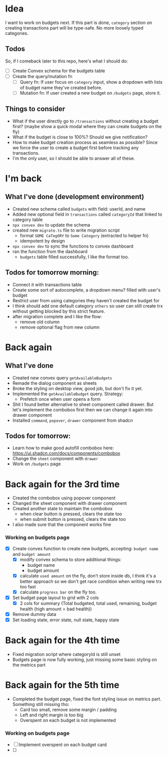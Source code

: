 # Idea
I want to work on budgets next. If this part is done, `category` section on creating transactions part will be type-safe. No more loosely typed categories.

## Todos
So, if I comeback later to this repo, here's what I should do:
- [ ] Create Convex schema for the budgets table
- [ ] Create the query/mutation fn
  - [ ] Query fn: If user focus on `category` input, show a dropdown with lists of budget name they've created before.
  - [ ] Mutation fn: If user created a new budget on `/budgets` page, store it.

## Things to consider
- What if the user directly go to `/transactions` without creating a budget first? (maybe show a quick modal where they can create budgets on the fly)
- What if the budget is close to 100%? Should we give notification?
- How to make budget creation process as seamless as possible? Since we force the user to create a budget first before tracking any transactions.
- I'm the only user, so I should be able to answer all of these.

# I'm back
## What I've done (development environment)
- Created new schema called `budgets` with field: userId, and name
- Added new optional field in `transactions` called `categoryId` that linked to category table
- `npx convex dev` to update the schema
- created new `migrate.ts` file to write migration script
  - format `SOME CaTegORY` to `Some Category` (extracted to helper fn)
  - idempotent by design
- `npx convex dev` to sync the functions to convex dashboard
- ran the function from the dashboard
  - `budgets` table filled successfully, I like the format too.

## Todos for tomorrow morning:
- Connect it with transactions table
- Create some sort of autocomplete, a dropdown menu? filled with user's budget
- Restrict user from using categories they haven't created the budget for
- I think should add one default category `others` so user can still create trx without getting blocked by this strict feature.
- after migration complete and I like the flow:
  - remove old column
  - remove optional flag from new column

# Back again
## What I've done
- Created new convex query `getAvailableBudgets`
- Remade the dialog component as sheets
- Broke the styling on desktop view, good job, but don't fix it yet.
- Implemented the `getAvailableBudget` query. Strategy:
  - Prefetch once when user opens a form
- Shit I found better alternative to sheet component called drawer. But let's implement the combobox first then we can change it again into drawer component
- Installed `command`, `popover`, `drawer` component from shadcn

## Todos for tomorrow:
- Learn how to make good autofill combobox here: https://ui.shadcn.com/docs/components/combobox
- Change the `sheet` component with `drawer`
- Work on `/budgets` page


# Back again for the 3rd time
- Created the combobox using popover component
- Changed the sheet component with drawer component
- Created another state to maintain the combobox
  - when clear button is pressed, clears the state too
  - when submit button is pressed, clears the state too
- I also made sure that the component works fine

### Working on budgets page
- [x] Create convex function to create new budgets, accepting: `budget name` and `budget amount`
  - [x] modify convex schema to store additional things:
    - budget name
    - budget amount
  - [x] calculate `used amount` on the fly, don't store inside db, I think it's a better approach so we don't get race condition when writing new trx too fast
  - [x] calculate `progress bar` on the fly too.
- [x] Set budget page layout to grid with 2 cols
  - [x] 2 cols for summary (Total budgeted, total used, remaining, budget health (high amount = bad health))

- [x] Remove dummy data
- [x] Set loading state, error state, null state, happy state

# Back again for the 4th time
- Fixed migration script where categoryId is still unset
- Budgets page is now fully working, just missing some basic styling on the metrics part

# Back again for the 5th time
- Completed the budget page, fixed the font styling issue on metrics part. Something still missing tho:
  - Card too small, remove some margin / padding
  - Left and right margin is too big
  - Overspent on each budget is not implemented

### Working on budgets page
- [ ] Implement overspent on each budget card
- [ ] 